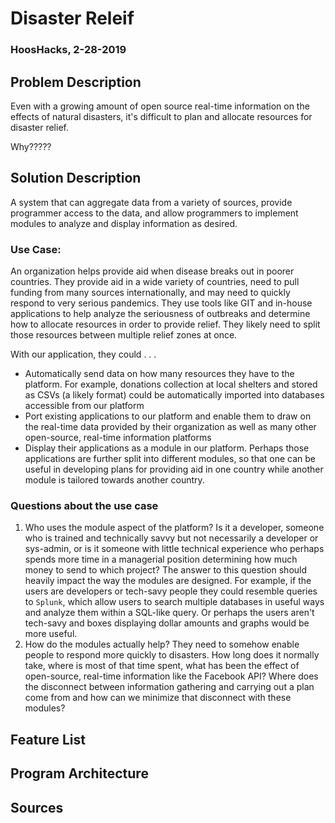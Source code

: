 # Disaster Releif
### HoosHacks, 2-28-2019

## Problem Description

Even with a growing amount of open source real-time information on the effects of natural disasters, it's difficult to plan and allocate resources for disaster relief. 

Why?????

## Solution Description

A system that can aggregate data from a variety of sources, provide programmer access to the data, and allow programmers to implement modules to analyze and display information as desired.

### Use Case:

An organization helps provide aid when disease breaks out in poorer countries. They provide aid in a wide variety of countries, need to pull funding from many sources internationally, and may need to quickly respond to very serious pandemics. They use tools like GIT and in-house applications to help analyze the seriousness of outbreaks and determine how to allocate resources in order to provide relief. They likely need to split those resources between multiple relief zones at once.

With our application, they could . .  .
* Automatically send data on how many resources they have to the platform. For example, donations collection at local shelters and stored as CSVs (a likely format) could be automatically imported into databases accessible from our platform
* Port existing applications to our platform and enable them to draw on the real-time data provided by their organization as well as many other open-source, real-time information platforms
* Display their applications as a module in our platform. Perhaps those applications are further split into different modules, so that one can be useful in developing plans for providing aid in one country while another module is tailored towards another country. 

### Questions about the use case

1. Who uses the module aspect of the platform? Is it a developer, someone who is trained and technically savvy but not necessarily a developer or sys-admin, or is it someone with little technical experience who perhaps spends more time in a managerial position determining how much money to send to which project? The answer to this question should heavily impact the way the modules are designed. For example, if the users are developers or tech-savy people they could resemble queries to `Splunk`, which allow users to search multiple databases in useful ways and analyze them within a SQL-like query. Or perhaps the users aren't tech-savy and boxes displaying dollar amounts and graphs would be more useful.
2. How do the modules actually help? They need to somehow enable people to respond more quickly to disasters. How long does it normally take, where is most of that time spent, what has been the effect of open-source, real-time information like the Facebook API? Where does the disconnect between information gathering and carrying out a plan come from and how can we minimize that disconnect with these modules?

## Feature List

## Program Architecture

## Sources